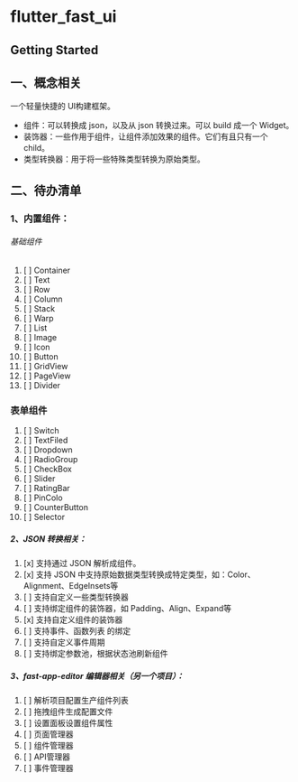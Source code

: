 # flutter_fast_ui

## Getting Started

## 一、概念相关

一个轻量快捷的 UI构建框架。

* 组件：可以转换成 json，以及从 json 转换过来。可以 build 成一个 Widget。
* 装饰器：一些作用于组件，让组件添加效果的组件。它们有且只有一个 child。
* 类型转换器：用于将一些特殊类型转换为原始类型。

## 二、待办清单

### 1、内置组件：

###### 基础组件

1. [ ] Container
2. [ ] Text
3. [ ] Row
4. [ ] Column
5. [ ] Stack
6. [ ] Warp
7. [ ] List
8. [ ] Image
9. [ ] Icon
10. [ ] Button
11. [ ] GridView
12. [ ] PageView
13. [ ] Divider

### 表单组件

1. [ ] Switch
2. [ ] TextFiled
3. [ ] Dropdown
4. [ ] RadioGroup
5. [ ] CheckBox
6. [ ] Slider
7. [ ] RatingBar
8. [ ] PinColo
9. [ ] CounterButton
10. [ ] Selector

##### 2、JSON 转换相关：

1. [x] 支持通过 JSON 解析成组件。
2. [x] 支持 JSON 中支持原始数据类型转换成特定类型，如：Color、Alignment、EdgeInsets等
3. [ ] 支持自定义一些类型转换器
4. [ ] 支持绑定组件的装饰器，如 Padding、Align、Expand等
5. [x] 支持自定义组件的装饰器
6. [ ] 支持事件、函数列表 的绑定
7. [ ] 支持自定义事件周期
8. [ ] 支持绑定参数池，根据状态池刷新组件

##### 3、fast-app-editor 编辑器相关（另一个项目）：

1. [ ] 解析项目配置生产组件列表
2. [ ] 拖拽组件生成配置文件
3. [ ] 设置面板设置组件属性
4. [ ] 页面管理器
5. [ ] 组件管理器
6. [ ] API管理器
7. [ ] 事件管理器